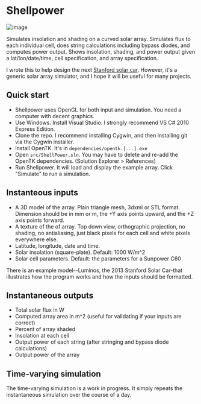 Shellpower
==========

![image](https://user-images.githubusercontent.com/169280/126763521-c34eab37-8afd-4f18-9ffa-ee442ba14fe5.png)

Simulates insolation and shading on a curved solar array.
Simulates flux to each individual cell, does string calculations including bypass diodes, and computes power output.
Shows insolation, shading, and power output given a lat/lon/date/time, cell specification, and array specification.

I wrote this to help design the next [Stanford solar car](http://solarcar.stanford.edu). However, it's a generic solar array simulator, and I hope it will be useful for many projects.

Quick start
-----------
* Shellpower uses OpenGL for both input and simulation. You need a computer with decent graphics.
* Use Windows. Install Visual Studio. I strongly recommend VS C# 2010 Express Edition. 
* Clone the repo. I recommend installing Cygwin, and then installing git via the Cygwin installer. 
* Install OpenTK. It's in `dependencies/opentk.[...].exe`
* Open `src/ShellPower.sln`. You may have to delete and re-add the OpenTK dependencies. (Solution Explorer > References)
* Run Shellpower. It will load and display the example array. Click "Simulate" to run a simulation.


Instanteous inputs
------------------
* A 3D model of the array. Plain triangle mesh, 3dxml or STL format. Dimension should be in mm or m, the +Y axis points upward, and the +Z axis points forward.
* A texture of the of array. Top down view, orthographic projection, no shading, no antialiasing, just black pixels for each cell and white pixels everywhere else.
* Latitude, longitude, date and time.
* Solar insolation (square-plate). Default: 1000 W/m^2
* Solar cell parameters. Default: the parameters for a Sunpower C60

There is an example model--Luminos, the 2013 Stanford Solar Car-that illustrates how the program works and how the inputs should be formatted.

Instantaneous outputs
---------------------
* Total solar flux in W
* Computed array area in m^2 (useful for validating if your inputs are correct)
* Percent of array shaded
* Insolation at each cell
* Output power of each string (after stringing and bypass diode calculations)
* Output power of the array


Time-varying simulation
-----------------------
The time-varying simulation is a work in progress. It simply repeats the instantaneous simulation over the course of a day.



